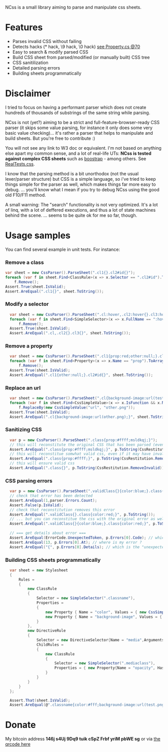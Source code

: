 NCss is a small library aiming to parse and manipulate css sheets.

# Features

- Parses invalid CSS without failing
- Detects hacks (* hack, \9 hack, \0 hack) [see Property.cs @70](https://github.com/oguimbal/ncss/blob/master/NCss/Parsers/Property.cs#L70)
- Easy to search & modify parsed CSS
- Build CSS sheet from parsed/modified (or manually built) CSS tree
- CSS sanitilization
- Detailed parsing errors
- Building sheets programmatically

# Disclaimer
I tried to focus on having a performant parser which does not create hundreds of thousands of substrings of the same string while parsing.

NCss is not (yet?) aiming to be a strict and full-feature-browser-ready CSS parser (it skips some value parsing, for instance it only does some very basic value checking)... it's rather a parser that helps to manipulate and build sheets.
But you're free to contribute :)

You will not see any link to W3 doc or equivalent. 
I'm not based on anything else apart my common sense, and a lot of real-life UTs: 
**NCss is tested against complex CSS sheets** such as [boostrap](http://getbootstrap.com/) - among others. See [RealTests.css](https://github.com/oguimbal/ncss/blob/master/NCss.Tests/RealTests.cs).

I know that the parsing method is a bit unorthodox (not the usual lexer/parser structure) but CSS is a simple language, so i've tried to keep things simple for the parser as well, which makes things far more easy to debug.
... you'll know what I mean if you try to debug NCss using the good old F10/F11 method.

A small warning: The "search" functionality is not very optimized. 
It's a lot of linq, with a lot of deffered executions, and thus a lot of state machines behind the scene.
... seems to be quite ok for me so far, though.

# Usage samples

You can find several example in unit tests.
For instance:

### Remove a class
```C#
var sheet = new CssParser().ParseSheet(".cl1{}.cl2#id{}");
foreach (var f in sheet.Find<ClassRule>(x => x.Selector == ".cl2#id").ToArray())
    f.Remove();
Assert.True(sheet.IsValid);
Assert.AreEqual(".cl1{}", sheet.ToString());
```

### Modify a selector
```C#
  var sheet = new CssParser().ParseSheet(".cl:hover,.cl2:hover{}.cl3:hover{}");
  foreach (var f in sheet.Find<SimpleSelector>(x => x.FullName == ":hover").ToArray())
      f.Remove();
  Assert.True(sheet.IsValid);
  Assert.AreEqual(".cl,.cl2{}.cl3{}", sheet.ToString());
```

### Remove a property
```C#
  var sheet = new CssParser().ParseSheet(".cl1{prop:red;other:null;}.cl2#id{prop:test;}");
  foreach (var f in sheet.Find<Property>(x => x.Name == "prop").ToArray())
      f.Remove();
  Assert.True(sheet.IsValid);
  Assert.AreEqual(".cl1{other:null;}.cl2#id{}", sheet.ToString());
```

### Replace an url
```C#
  var sheet = new CssParser().ParseSheet(".cl{background-image:url(test.png)}");
  foreach (var f in sheet.Find<CssSimpleValue>(x => x.IsFunction && x.Name == "url").ToArray())
      f.ReplaceBy(new CssSimpleValue("url", "other.png"));
  Assert.True(sheet.IsValid);
  Assert.AreEqual(".cl{background-image:url(other.png);}", sheet.ToString());
```


### Sanitizing CSS

```C#
  var p = new CssParser().ParseSheet(".class{prop:#ffff;msldkqj;}");
  // this will reconstitute the original CSS that has been parsed (even if invalid css)
  Assert.AreEqual(".class{prop:#ffff;msldkqj;}", p.ToString(CssRestitution.OriginalWhenErrorOrInvalid));
  // this will reconstitue somwhat valid css, even if it may have invalid property values
  Assert.AreEqual(".class{prop:#ffff;}", p.ToString(CssRestitution.RemoveErrors));
  // this will ensure valid css
  Assert.AreEqual(".class{}", p.ToString(CssRestitution.RemoveInvalid));
```

### CSS parsing errors

```C#
  var p = new CssParser().ParseSheet(".validClass{}{color:blue;}.class{color:red;}");
  // check that error has been detected
  Assert.AreEqual(1,parser.Errors.Count);
  Assert.False(p.IsValid);
  // check that reconstitution removes this error
  Assert.AreEqual(".validClass{}.class{color:red;}", p.ToString());
  // ... but you can reconstitue the css with the original error as well if you wish
  Assert.AreEqual(".validClass{}{color:blue;}.class{color:red;}", p.ToString(CssRestitution.OriginalWhenErrorOrInvalid));
  
  // === get details about error ===
  Assert.AreEqual(ErrorCode.UnexpectedToken, p.Errors[0].Code); // which type of error is it ?
  Assert.AreEqual(13, p.Errors[0].At); // where is my error ?
  Assert.AreEqual("{", p.Errors[0].Details); // which is the "unexpected token" ?
```

### Building CSS sheets programmatically

```C#
  var sheet = new Stylesheet
  {
      Rules =
      {
          new ClassRule
          {
              Selector = new SimpleSelector(".classname"),
              Properties =
              {
                  new Property { Name = "color", Values = { new CssSimpleValue("#fff")} },
                  new Property { Name = "background-image", Values = { new CssSimpleValue("url","test.png")} },
              }
          },
          new DirectiveRule
          {
              Selector = new DirectiveSelector{Name = "media",Arguments = "(max-width: 600px)",},
              ChildRules =
              {
                  new ClassRule
                  {
                      Selector = new SimpleSelector(".mediaclass"),
                      Properties = { new Property{Name = "opacity", HasStar = true, Values = {new CssSimpleValue("0.5")}}}
                  }
              }
          }
      }
  };

  Assert.That(sheet.IsValid);
  Assert.AreEqual(@".classname{color:#fff;background-image:url(test.png);}@media (max-width: 600px){.mediaclass{*opacity:0.5;}}", sheet.ToString());
```


# Donate

My bitcoin address 
**146j s4Uj 9Dq9 tuik cSpZ Frbf yriM pbWE sg**
or via [the qrcode here](https://www.budyget.com/images/wallet.png)
